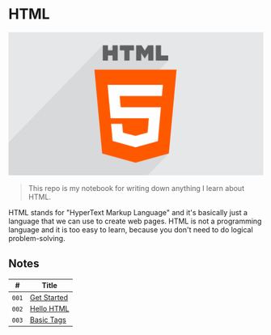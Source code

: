 # HTML

![HTML Logo](media/html-logo.png)

> This repo is my notebook for writing down anything I learn about HTML.

HTML stands for "HyperText Markup Language" and it's basically just a language that we can use to create web pages. HTML is not a programming language and it is too easy to learn, because you don't need to do logical problem-solving.

## Notes

|#    |Title                                   |
| --- | -------------------------------------- |
|`001`|[Get Started](notes/GetStarted.md)      |
|`002`|[Hello HTML](notes/HelloHTML.md)        |
|`003`|[Basic Tags](notes/BasicTags.md)        |
